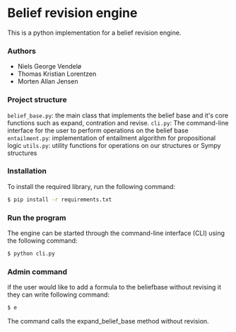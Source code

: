 # Belief revision engine

This is a python implementation for a belief revision engine. 

### Authors
* Niels George Vendelø
* Thomas Kristian Lorentzen
* Morten Allan Jensen


### Project structure
`belief_base.py`: the main class that implements the belief base and it's core functions such as expand, contration and revise.
`cli.py`: The command-line interface for the user to perform operations on the belief base
`entailment.py`: implementation of entailment algorithm for propositional logic
`utils.py`: utility functions for operations on our structures or Sympy structures


### Installation
To install the required library, run the following command:
```bash
$ pip install -r requirements.txt
```

### Run the program
The engine can be started through the command-line interface (CLI) using the following command:
```bash
$ python cli.py
```

### Admin command
if the user would like to add a formula to the beliefbase without revising it they can write following command: 
```bash
$ e
```
The command calls the expand_belief_base method without revision. 
